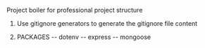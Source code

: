 Project boiler for professional project structure

1. Use gitignore generators to generate the gitignore file content

2. PACKAGES
    -- dotenv
    -- express
    -- mongoose